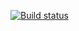 [![Build status](https://ci.appveyor.com/api/projects/status/qxwq2qj1wvu6a7j3?svg=true)](https://ci.appveyor.com/project/Tatyanochka16/at-hw-6)
